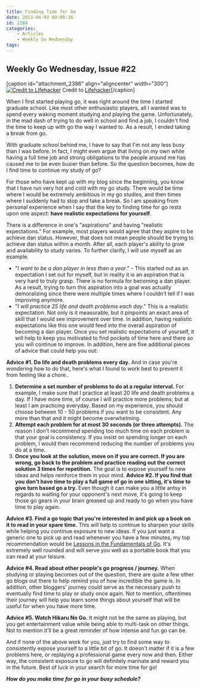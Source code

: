 ```yaml
---
title: Finding Time for Go
date: 2013-04-03 09:00:16
id: 2288
categories:
	- Articles
	- Weekly Go Wednesday
tags:
---
```


## Weekly Go Wednesday, Issue #22

[caption id="attachment_2386" align="aligncenter" width="300"][![Credit to LIfehacker](http://www.bengozen.com/wp-content/uploads/2013/04/wgw22.jpg)](http://www.bengozen.com/wp-content/uploads/2013/04/wgw22.jpg) Credit to [Lifehacker](http://lifehacker.com/5952456/how-to-master-the-art-of-looking-busy)[/caption]

When I first started playing go, it was right around the time I started graduate school. Like most other enthusiastic players, all I wanted was to spend every waking moment studying and playing the game. Unfortunately, in the mad dash of trying to do well in school and find a job, I couldn't find the time to keep up with go the way I wanted to. As a result, I ended taking a break from go.

With graduate school behind me, I have to say that I'm not any less busy than I was before. In fact, I might even argue that living on my own while having a full time job and strong obligations to the people around me has caused me to be even busier than before. So the question becomes, how do I find time to continue my study of go?

<!--more-->

For those who have kept up with my blog since the beginning, you know that I have run very hot and cold with my go study. There would be time where I would be extremely ambitious in my go studies, and then times where I suddenly had to stop and take a break. So I am speaking from personal experience when I say that the key to finding time for go rests upon one aspect: **have realistic expectations for yourself**.

There is a difference in one's "aspirations" and having "realistic expectations." For example, most players would agree that they aspire to be achieve dan status. However, that does not mean people should be trying to achieve dan status within a month. After all, each player's ability to grow and availability to study varies. To further clarify, I will use myself as an example.

*   <span style="line-height: 13px;">"_I want to be a dan player in less than a year_." - This started out as an expectation I set out for myself, but in reality it is an aspiration that is very hard to truly grasp. There is no formula for becoming a dan player. As a result, trying to turn this aspiration into a goal was actually demoralizing since there were multiple times where I couldn't tell if I was improving anymore.</span>
*   "_I will practice 25 life and death problems each day_." This is a realistic expectation. Not only is it measurable, but it pinpoints an exact area of skill that I would see improvement over time. In addition, having realistic expectations like this one would feed into the overall aspiration of becoming a dan player.
Once you set realistic expectations of yourself, it will help to keep you motivated to find pockets of time here and there so you will continue to improve. In addition, here are five additional pieces of advice that could help you out:

**Advice #1\. Do life and death problems every day.** And in case you're wondering how to do that, here's what I found to work best to prevent it from feeling like a chore..

1.  <span style="line-height: 13px;">**Determine a set number of problems to do at a regular interval.** For example, I make sure that I practice at least 20 life and death problems a day. If I have more time, of course I will practice more problems; but at least I am practicing everyday. Based on my experience, you should choose between 10 - 50 problems if you want to be consistent. Any more than that and it might become overwhelming.</span>
2.  **Attempt each problem for at most 30 seconds (or three attempts).** The reason I don't recommend spending too much time on each problem is that your goal is consistency. If you insist on spending longer on each problem, I would then recommend reducing the number of problems you do at a time.
3.  **Once you look at the solution, move on if you are correct. If you are wrong, go back to the problem and practice reading out the correct solution 3 times for repetition.** The goal is to expose yourself to new ideas and helps reinforce them in your mind.
**Advice #2\. If you find that you don't have time to play a full game of go in one sitting, it's time to give turn based go a try.** Even though it can make you a little antsy in regards to waiting for your opponent's next move, it's going to keep those go gears in your brain greased up and ready to go when you have time to play again.

**Advice #3\. Find a go topic that you're interested in and pick up a book on it to read in your spare time.** This will help to continue to sharpen your skills while helping you continue exposure to new ideas. If you just want a generic one to pick up and read whenever you have a few minutes, my top recommendation would be [Lessons in the Fundamentals of Go](http://www.bengozen.com/book-review-lessons-in-the-fundamentals-of-go/ "Book Review: Lessons in the Fundamentals of Go"). It's extremely well rounded and will serve you well as a portable book that you can read at your leisure.

**Advice #4\. Read about other people's go progress / journey.** When studying or playing becomes out of the question, there are quite a few other go blogs out there to help remind you of how incredible the game is. In addition, other bloggers' journey could serve as the necessary push to eventually find time to play or study once again. Not to mention, oftentimes their journey will help you learn some things about yourself that will be useful for when you have more time.

**Advice #5\. Watch Hikaru No Go.** It might not be the same as playing, but you get entertainment value while being able to multi-task on other things. Not to mention it'll be a great reminder of how intense and fun go can be.

And if none of the above work for you, just try to find some way to consistently expose yourself to a little bit of go. It doesn't matter if it is a few problems here, or replaying a professional game every now and then. Either way, the consistent exposure to go will definitely marinate and reward you in the future. Best of luck in your search for more time for go!

_**How do you make time for go in your busy schedule?**_